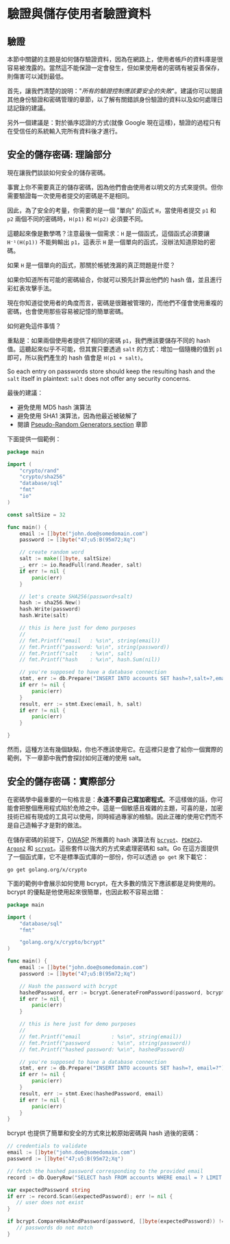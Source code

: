 驗證與儲存使用者驗證資料
==========================================

驗證
----------

本節中關鍵的主題是如何儲存驗證資料，因為在網路上，使用者帳戶的資料庫是很容易被洩露的。當然這不能保證一定會發生，但如果使用者的密碼有被妥善保存，則傷害可以減到最低。

首先，讓我們清楚的說明："_所有的驗證控制應該要安全的失敗_"。建議你可以閱讀其他身份驗證和密碼管理的章節，以了解有關錯誤身份驗證的資料以及如何處理日誌記錄的建議。

另外一個建議是：對於循序認證的方式(就像 Google 現在這樣)，驗證的過程只有在受信任的系統輸入完所有資料後才進行。


安全的儲存密碼: 理論部分
-------------------------------------

現在讓我們談談如何安全的儲存密碼。

事實上你不需要真正的儲存密碼，因為他們會由使用者以明文的方式來提供。但你需要驗證每一次使用者提交的密碼是不是相同。

因此，為了安全的考量，你需要的是一個 "單向" 的函式 `H`，當使用者提交 `p1` 和 `p2` 兩個不同的密碼時，`H(p1)` 和 `H(p2)` 必須要不同。

這聽起來像是數學嗎？注意最後一個需求：`H` 是一個函式，這個函式必須要讓 `H⁻¹(H(p1))` 不能夠輸出 `p1`，這表示 `H` 是一個單向的函式，沒辦法知道原始的密碼。

如果 `H` 是一個單向的函式，那關於帳號洩漏的真正問題是什麼？

如果你知道所有可能的密碼組合，你就可以預先計算出他們的 hash 值，並且進行彩虹表攻擊手法。

現在你知道從使用者的角度而言，密碼是很難被管理的，而他們不僅會使用重複的密碼，也會使用那些容易被記憶的簡單密碼。

如何避免這件事情？

重點是：如果兩個使用者提供了相同的密碼 `p1`，我們應該要儲存不同的 hash 值。這聽起來似乎不可能，但其實只要透過 `salt` 的方式：增加一個隨機的值到 `p1` 即可，所以我們產生的 hash 值會是 `H(p1 + salt)`。

So each entry on passwords store should keep the resulting hash and the `salt` itself in plaintext: `salt` does not offer any security concerns.

最後的建議：
* 避免使用 MD5 hash 演算法
* 避免使用 SHA1 演算法，因為他最近被破解了
* 閱讀 [Pseudo-Random Generators section][1] 章節

下面提供一個範例：

```go
package main

import (
    "crypto/rand"
    "crypto/sha256"
    "database/sql"
    "fmt"
    "io"
)

const saltSize = 32

func main() {
    email := []byte("john.doe@somedomain.com")
    password := []byte("47;u5:B(95m72;Xq")

    // create random word
    salt := make([]byte, saltSize)
    _, err := io.ReadFull(rand.Reader, salt)
    if err != nil {
        panic(err)
    }

    // let's create SHA256(password+salt)
    hash := sha256.New()
    hash.Write(password)
    hash.Write(salt)

    // this is here just for demo purposes
    //
    // fmt.Printf("email   : %s\n", string(email))
    // fmt.Printf("password: %s\n", string(password))
    // fmt.Printf("salt    : %x\n", salt)
    // fmt.Printf("hash    : %x\n", hash.Sum(nil))

    // you're supposed to have a database connection
    stmt, err := db.Prepare("INSERT INTO accounts SET hash=?,salt=?,email=?")
    if err != nil {
        panic(err)
    }
    result, err := stmt.Exec(email, h, salt)
    if err != nil {
        panic(err)
    }

}
```

然而，這種方法有幾個缺點，你也不應該使用它。在這裡只是會了給你一個實際的範例，下一章節中我們會探討如何正確的使用 salt。


安全的儲存密碼：實際部分
---------------------------------------

在密碼學中最重要的一句格言是：**永遠不要自己寫加密程式**。不這樣做的話，你可能會把整個應用程式陷於危險之中。這是一個敏感且複雜的主題，可喜的是，加密技術已經有現成的工具可以使用，同時經過專家的檢驗。因此正確的使用它們而不是自己造輪子才是對的做法。

在儲存密碼的前提下，[OWASP][2] 所推薦的 hash 演算法有 [`bcrypt`][2]、[`PDKDF2`][3]、[`Argon2`][4] 和 [`scrypt`][5]。這些套件以強大的方式來處理密碼和 salt。Go 在這方面提供了一個函式庫，它不是標準函式庫的一部份，你可以透過 `go get` 來下載它：

```
go get golang.org/x/crypto
```

下面的範例中會展示如何使用 bcrypt，在大多數的情況下應該都是足夠使用的。bcrypt 的優點是他使用起來很簡單，也因此較不容易出錯：

```go
package main

import (
    "database/sql"
    "fmt"

    "golang.org/x/crypto/bcrypt"
)

func main() {
    email := []byte("john.doe@somedomain.com")
    password := []byte("47;u5:B(95m72;Xq")

    // Hash the password with bcrypt
    hashedPassword, err := bcrypt.GenerateFromPassword(password, bcrypt.DefaultCost)
    if err != nil {
        panic(err)
    }

    // this is here just for demo purposes
    //
    // fmt.Printf("email          : %s\n", string(email))
    // fmt.Printf("password       : %s\n", string(password))
    // fmt.Printf("hashed password: %x\n", hashedPassword)

    // you're supposed to have a database connection
    stmt, err := db.Prepare("INSERT INTO accounts SET hash=?, email=?")
    if err != nil {
        panic(err)
    }
    result, err := stmt.Exec(hashedPassword, email)
    if err != nil {
        panic(err)
    }
}
```

bcrypt 也提供了簡單和安全的方式來比較原始密碼與 hash 過後的密碼：

 ```go
 // credentials to validate
 email := []byte("john.doe@somedomain.com")
 password := []byte("47;u5:B(95m72;Xq")

// fetch the hashed password corresponding to the provided email
record := db.QueryRow("SELECT hash FROM accounts WHERE email = ? LIMIT 1", email)

var expectedPassword string
if err := record.Scan(&expectedPassword); err != nil {
    // user does not exist
}

if bcrypt.CompareHashAndPassword(password, []byte(expectedPassword)) != nil {
    // passwords do not match
}
 ```

[^1]: Hash 函式會有碰撞的問題，但推薦的 hash 函式發生碰撞的機率都非常低。

[1]: /cryptographic-practices/pseudo-random-generators.md
[2]: https://www.owasp.org/index.php/Password_Storage_Cheat_Sheet
[3]: https://godoc.org/golang.org/x/crypto/bcrypt
[4]: https://github.com/p-h-c/phc-winner-argon2
[5]: https://godoc.org/golang.org/x/crypto/pbkdf2
